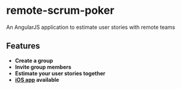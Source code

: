 # remote-scrum-poker
An AngularJS application to estimate user stories with remote teams

## Features

* **Create a group**
* **Invite group members**
* **Estimate your user stories together**
* **[iOS app](https://itunes.apple.com/us/app/remote-scrum-poker-agile-planning/id1104795876?mt=8) available**  
